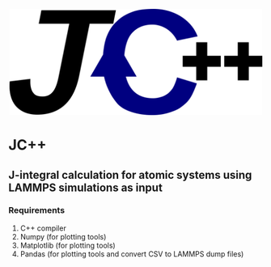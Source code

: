 <p align="center">
  <img src="./doc/logo.png" alt="drawing" width="500"/>
</p>

# JC++

## J-integral calculation for atomic systems using LAMMPS simulations as input

### Requirements

1. C++ compiler
2. Numpy (for plotting tools)
2. Matplotlib (for plotting tools)
2. Pandas (for plotting tools and convert CSV to LAMMPS dump files)
